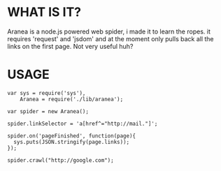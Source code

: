 # WHAT IS IT?

Aranea is a node.js powered web spider, i made it to learn the ropes. it requires 'request' and 'jsdom' and at the moment only pulls back all the links on the first page. Not very useful huh?

# USAGE

    var sys = require('sys'),
        Aranea = require('./lib/aranea');

    var spider = new Aranea();

    spider.linkSelector = 'a[href^="http://mail."]';

    spider.on('pageFinished', function(page){
      sys.puts(JSON.stringify(page.links));
    });

    spider.crawl("http://google.com");